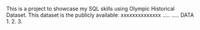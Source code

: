 This is a project to showcase my SQL skills using Olympic Historical Dataset. This dataset is the publicly available: xxxxxxxxxxxxxx
.....
.....
DATA
1.
2.
3.
